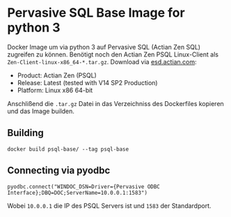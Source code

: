 
# Pervasive SQL Base Image for python 3

Docker Image um via python 3 auf Pervasive SQL (Actian Zen SQL) zugreifen zu können. Benötigt noch den Actian Zen PSQL Linux-Client als `Zen-Client-linux-x86_64-*.tar.gz`. Download via [esd.actian.com](https://esd.actian.com/):

 - Product: Actian Zen (PSQL)
 - Release: Latest (tested with V14 SP2 Production)
 - Platform: Linux x86 64-bit
 
 Anschlißend die `.tar.gz` Datei in das Verzeichniss des Dockerfiles kopieren und das Image builden.
 
## Building
 
```
docker build psql-base/ --tag psql-base
```

## Connecting via pyodbc

```
pyodbc.connect("WINDOC_DSN=Driver={Pervasive ODBC Interface};DBQ=DOC;ServerName=10.0.0.1:1583")
```

Wobei `10.0.0.1` die IP des PSQL Servers ist und `1583` der Standardport.

